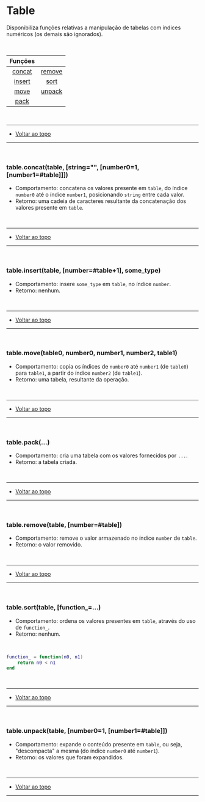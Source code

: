 <h1 id="0">Table</h1>

Disponibiliza funções relativas a manipulação de tabelas com índices numéricos (os demais são ignorados).

<br>

|Funções||
|:-:|:-:|
|<a href="#1">concat</a>|<a href="#5">remove</a>|
|<a href="#2">insert</a>|<a href="#6">sort</a>  |
|<a href="#3">move</a>  |<a href="#7">unpack</a>|
|<a href="#4">pack</a>  ||

<br>
<hr>
<ul><li><a href="#0">Voltar ao topo</a></li></ul>
<hr>
<br>

<h3 id="1">table.concat(table, [string="", [number0=1, [number1=#table]]])</h3>

* Comportamento: concatena os valores presente em `table`, do índice `number0` até o índice `number1`, posicionando `string` entre cada valor.
* Retorno: uma cadeia de caracteres resultante da concatenação dos valores presente em `table`.

<br>
<hr>
<ul><li><a href="#0">Voltar ao topo</a></li></ul>
<hr>
<br>

<h3 id="2">table.insert(table, [number=#table+1], some_type)</h3>

* Comportamento: insere `some_type` em `table`, no índice `number`.
* Retorno: nenhum.

<br>
<hr>
<ul><li><a href="#0">Voltar ao topo</a></li></ul>
<hr>
<br>

<h3 id="3">table.move(table0, number0, number1, number2, table1)</h3>

* Comportamento: copia os índices de `number0` até `number1` (de `table0`) para `table1`, a partir do índice `number2` (de `table1`).
* Retorno: uma tabela, resultante da operação.

<br>
<hr>
<ul><li><a href="#0">Voltar ao topo</a></li></ul>
<hr>
<br>

<h3 id="4">table.pack(...)</h3>

* Comportamento: cria uma tabela com os valores fornecidos por `...`.
* Retorno: a tabela criada.

<br>
<hr>
<ul><li><a href="#0">Voltar ao topo</a></li></ul>
<hr>
<br>

<h3 id="5">table.remove(table, [number=#table])</h3>

* Comportamento: remove o valor armazenado no índice `number` de `table`.
* Retorno: o valor removido.

<br>
<hr>
<ul><li><a href="#0">Voltar ao topo</a></li></ul>
<hr>
<br>

<h3 id="6">table.sort(table, [function_=...)</h3>

* Comportamento: ordena os valores presentes em `table`, através do uso de `function_`.
* Retorno: nenhum.

<br>

``` lua
function_ = function(n0, n1)
	return n0 < n1
end
```

<br>
<hr>
<ul><li><a href="#0">Voltar ao topo</a></li></ul>
<hr>
<br>

<h3 id="7">table.unpack(table, [number0=1, [number1=#table]])</h3>

* Comportamento: expande o conteúdo presente em `table`, ou seja, "descompacta" a mesma (do índice `number0` até `number1`).
* Retorno: os valores que foram expandidos.

<br>
<hr>
<ul><li><a href="#0">Voltar ao topo</a></li></ul>
<hr>
<br>
